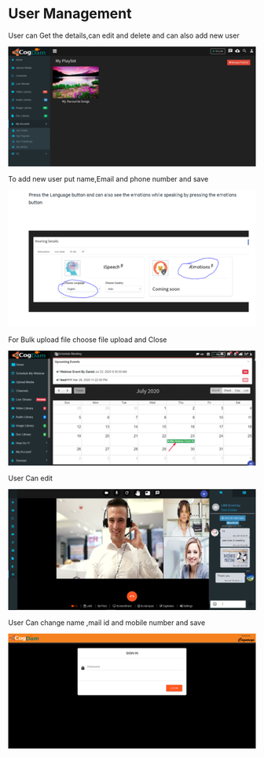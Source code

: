 # User Management

User can Get the details,can edit and delete and can also add new user

![](../.gitbook/assets/image%20%2821%29.png)

To add new user put name,Email and phone number and save

![](../.gitbook/assets/image%20%28145%29.png)

For Bulk upload file choose file upload and Close

![](../.gitbook/assets/image%20%28306%29.png)

User Can edit

![](../.gitbook/assets/image%20%28173%29.png)

User Can change name ,mail id  and mobile number and save

![](../.gitbook/assets/image%20%28102%29.png)



